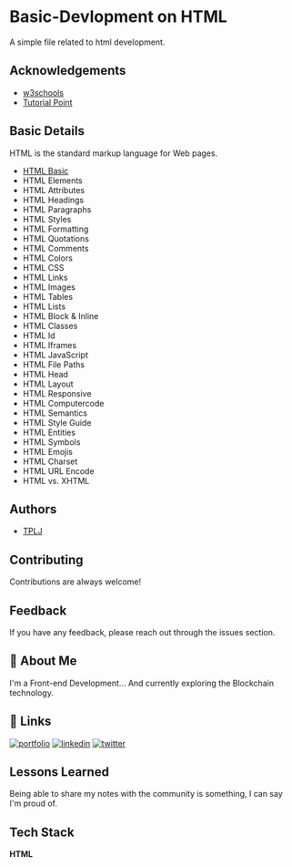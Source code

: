 
# Basic-Devlopment on HTML
A simple file related to html development.




## Acknowledgements

 - [w3schools](https://www.w3schools.com/)
 - [Tutorial Point](https://www.tutorialspoint.com/index.htm)

  
## Basic Details

HTML is the standard markup language for Web pages.
- [HTML Basic](https://github.com/Longju000/html-basic-development/tree/main/HTML%20Practice/Basic)
- HTML Elements
- HTML Attributes
- HTML Headings
- HTML Paragraphs
- HTML Styles
- HTML Formatting
- HTML Quotations
- HTML Comments
- HTML Colors
- HTML CSS
- HTML Links
- HTML Images
- HTML Tables
- HTML Lists
- HTML Block & Inline
- HTML Classes
- HTML Id
- HTML Iframes
- HTML JavaScript
- HTML File Paths
- HTML Head
- HTML Layout
- HTML Responsive
- HTML Computercode
- HTML Semantics
- HTML Style Guide
- HTML Entities
- HTML Symbols
- HTML Emojis
- HTML Charset
- HTML URL Encode
- HTML vs. XHTML

  
## Authors

- [TPLJ](https://github.com/Longju000)

  
## Contributing

Contributions are always welcome!


  
## Feedback

If you have any feedback, please reach out through the issues section.
  
## 🚀 About Me
I'm a Front-end Development...
And currently exploring the Blockchain technology.

  
## 🔗 Links
[![portfolio](https://img.shields.io/badge/my_portfolio-000?style=for-the-badge&logo=ko-fi&logoColor=white)](#)
[![linkedin](https://img.shields.io/badge/linkedin-0A66C2?style=for-the-badge&logo=linkedin&logoColor=white)](https://www.linkedin.com/in/thongpanglongju/)
[![twitter](https://img.shields.io/badge/twitter-1DA1F2?style=for-the-badge&logo=twitter&logoColor=white)](https://twitter.com/_longju_)

  
## Lessons Learned

Being able to share my notes with the community is something, I can say I'm proud of.
## Tech Stack

**HTML** 



  
